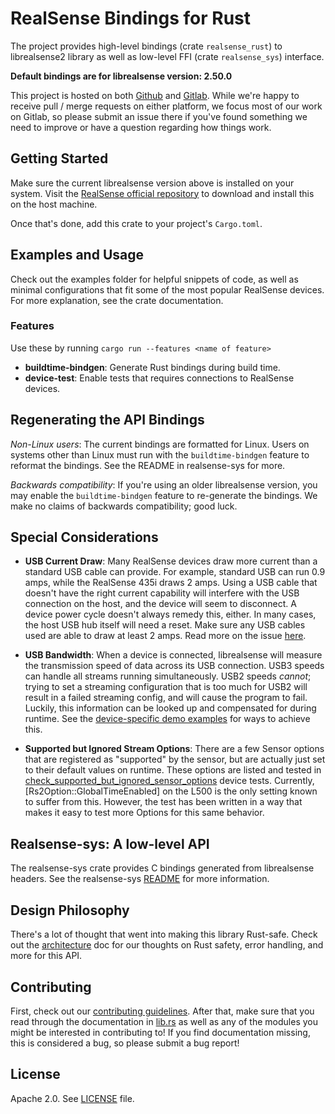 # RealSense Bindings for Rust

The project provides high-level bindings (crate `realsense_rust`) to librealsense2 library as
well as low-level FFI (crate `realsense_sys`) interface.

**Default bindings are for librealsense version: 2.50.0**

This project is hosted on both [Github](https://github.com/Tangram-Vision/realsense-rust) and
[Gitlab](https://gitlab.com/tangram-vision-oss/realsense-rust/). While we're happy to receive
pull / merge requests on either platform, we focus most of our work on Gitlab, so please submit
an issue there if you've found something we need to improve or have a question regarding how
things work.

## Getting Started

Make sure the current librealsense version above is installed on your system. Visit the
[RealSense official repository](https://github.com/IntelRealSense/librealsense) to download and
install this on the host machine.

Once that's done, add this crate to your project's `Cargo.toml`.

## Examples and Usage

Check out the examples folder for helpful snippets of code, as well as minimal configurations
that fit some of the most popular RealSense devices. For more explanation, see the crate
documentation.

### Features

Use these by running `cargo run --features <name of feature>`

- **buildtime-bindgen**: Generate Rust bindings during build time.
- **device-test**: Enable tests that requires connections to RealSense devices.

## Regenerating the API Bindings

_Non-Linux users_: The current bindings are formatted for Linux. Users on systems other than
Linux must run with the `buildtime-bindgen` feature to reformat the bindings. See the README in
realsense-sys for more.

_Backwards compatibility_: If you're using an older librealsense version, you may enable the
`buildtime-bindgen` feature to re-generate the bindings. We make no claims of backwards
compatibility; good luck.

## Special Considerations

- **USB Current Draw**: Many RealSense devices draw more current than a standard USB cable can
provide. For example, standard USB can run 0.9 amps, while the RealSense 435i draws 2 amps.
Using a USB cable that doesn't have the right current capability will interfere with the USB
connection on the host, and the device will seem to disconnect. A device power cycle doesn't
always remedy this, either. In many cases, the host USB hub itself will need a reset. Make sure
any USB cables used are able to draw at least 2 amps. Read more on the issue
[here](https://support.intelrealsense.com/hc/en-us/community/posts/360033595714-D435-USB-connection-issues).

- **USB Bandwidth**: When a device is connected, librealsense will measure the transmission
speed of data across its USB connection. USB3 speeds can handle all streams running
simultaneously. USB2 speeds _cannot_; trying to set a streaming configuration that is too much
for USB2 will result in a failed streaming config, and will cause the program to fail. Luckily,
this information can be looked up and compensated for during runtime. See the [device-specific
demo examples](examples/) for ways to achieve this.

- **Supported but Ignored Stream Options**: There are a few Sensor options that are registered
as "supported" by the sensor, but are actually just set to their default values on runtime.
These options are listed and tested in
[check_supported_but_ignored_sensor_options](./tests/connectivity_l500.rs) device tests.
Currently, [Rs2Option::GlobalTimeEnabled] on the L500 is the only setting known to suffer from
this. However, the test has been written in a way that makes it easy to test more Options for
this same behavior.

## Realsense-sys: A low-level API

The realsense-sys crate provides C bindings generated from librealsense headers. See the
realsense-sys [README](./realsense-sys/README.md) for more information.

## Design Philosophy

There's a lot of thought that went into making this library Rust-safe. Check out the
[architecture](./src/docs/architecture.rs) doc for our thoughts on Rust safety, error handling,
and more for this API.

## Contributing

First, check out our [contributing guidelines](CONTRIBUTING.md). After that, make sure that you
read through the documentation in [lib.rs](src/lib.rs) as well as any of the modules you might
be interested in contributing to! If you find documentation missing, this is considered a bug,
so please submit a bug report!

## License

Apache 2.0. See [LICENSE](LICENSE) file.
